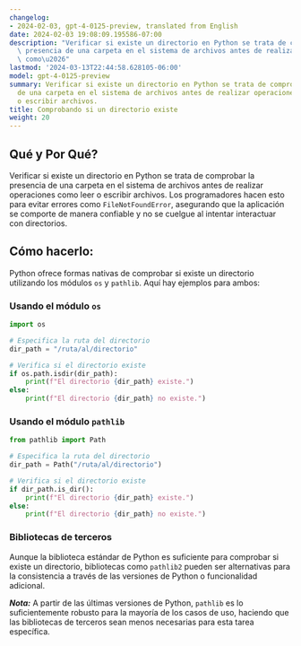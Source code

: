```yaml
---
changelog:
- 2024-02-03, gpt-4-0125-preview, translated from English
date: 2024-02-03 19:08:09.195586-07:00
description: "Verificar si existe un directorio en Python se trata de comprobar la\
  \ presencia de una carpeta en el sistema de archivos antes de realizar operaciones\
  \ como\u2026"
lastmod: '2024-03-13T22:44:58.628105-06:00'
model: gpt-4-0125-preview
summary: Verificar si existe un directorio en Python se trata de comprobar la presencia
  de una carpeta en el sistema de archivos antes de realizar operaciones como leer
  o escribir archivos.
title: Comprobando si un directorio existe
weight: 20
---
```


## Qué y Por Qué?
Verificar si existe un directorio en Python se trata de comprobar la presencia de una carpeta en el sistema de archivos antes de realizar operaciones como leer o escribir archivos. Los programadores hacen esto para evitar errores como `FileNotFoundError`, asegurando que la aplicación se comporte de manera confiable y no se cuelgue al intentar interactuar con directorios.

## Cómo hacerlo:
Python ofrece formas nativas de comprobar si existe un directorio utilizando los módulos `os` y `pathlib`. Aquí hay ejemplos para ambos:

### Usando el módulo `os`
```python
import os

# Especifica la ruta del directorio
dir_path = "/ruta/al/directorio"

# Verifica si el directorio existe
if os.path.isdir(dir_path):
    print(f"El directorio {dir_path} existe.")
else:
    print(f"El directorio {dir_path} no existe.")
```

### Usando el módulo `pathlib`
```python
from pathlib import Path

# Especifica la ruta del directorio
dir_path = Path("/ruta/al/directorio")

# Verifica si el directorio existe
if dir_path.is_dir():
    print(f"El directorio {dir_path} existe.")
else:
    print(f"El directorio {dir_path} no existe.")
```

### Bibliotecas de terceros
Aunque la biblioteca estándar de Python es suficiente para comprobar si existe un directorio, bibliotecas como `pathlib2` pueden ser alternativas para la consistencia a través de las versiones de Python o funcionalidad adicional.

***Nota:*** A partir de las últimas versiones de Python, `pathlib` es lo suficientemente robusto para la mayoría de los casos de uso, haciendo que las bibliotecas de terceros sean menos necesarias para esta tarea específica.
